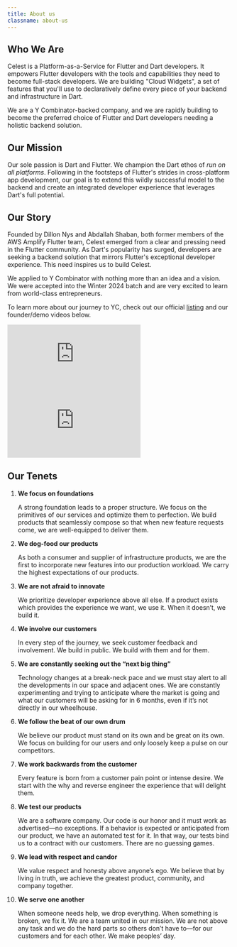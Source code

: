 ```yaml
---
title: About us
classname: about-us
---
```


<head>
<body className="about-us">
</body>
</head>

## Who We Are

Celest is a Platform-as-a-Service for Flutter and Dart developers. It empowers Flutter developers with the tools and capabilities they need to become full-stack developers. We are building "Cloud Widgets", a set of features that you'll use to declaratively define every piece of your backend and infrastructure in Dart.

We are a Y Combinator-backed company, and we are rapidly building to become the preferred choice of Flutter and Dart developers needing a holistic backend solution.

## Our Mission

Our sole passion is Dart and Flutter. We champion the Dart ethos of _run on all platforms_. Following in the footsteps of Flutter's strides in cross-platform app development, our goal is to extend this wildly successful model to the backend and create an integrated developer experience that leverages Dart's full potential.

## Our Story

Founded by Dillon Nys and Abdallah Shaban, both former members of the AWS Amplify Flutter team, Celest emerged from a clear and pressing need in the Flutter community. As Dart's popularity has surged, developers are seeking a backend solution that mirrors Flutter's exceptional developer experience. This need inspires us to build Celest.

We applied to Y Combinator with nothing more than an idea and a vision. We were accepted into the Winter 2024 batch and are very excited to learn from world-class entrepreneurs.

To learn more about our journey to YC, check out our official [listing](https://www.ycombinator.com/companies/celest) and our founder/demo videos below.

<div id="yc-videos" className="video-row">
   <iframe src="https://www.youtube.com/embed/Br9aStq5u2Y?si=gAJfTve_vH8hO8lC" title="Celest | YC W24 - Founder Intro" frameBorder="0" allow="accelerometer; autoplay; clipboard-write; encrypted-media; gyroscope; picture-in-picture; web-share" allowFullScreen></iframe>
   <iframe src="https://www.youtube.com/embed/Sva7fHQfcsw?si=ZWVftkB6f7qq1UEd" title="Celest | YC W24 - Demo" frameBorder="0" allow="accelerometer; autoplay; clipboard-write; encrypted-media; gyroscope; picture-in-picture; web-share" allowFullScreen></iframe>
</div>

## Our Tenets

1. **We focus on foundations**

   A strong foundation leads to a proper structure. We focus on the primitives of our services and optimize them to perfection. We build products that seamlessly compose so that when new feature requests come, we are well-equipped to deliver them.

2. **We dog-food our products**

   As both a consumer and supplier of infrastructure products, we are the first to incorporate new features into our production workload. We carry the highest expectations of our products.

3. **We are not afraid to innovate**

   We prioritize developer experience above all else. If a product exists which provides the experience we want, we use it. When it doesn’t, we build it.

4. **We involve our customers**

   In every step of the journey, we seek customer feedback and involvement. We build in public. We build with them and for them.

5. **We are constantly seeking out the “next big thing”**

   Technology changes at a break-neck pace and we must stay alert to all the developments in our space and adjacent ones. We are constantly experimenting and trying to anticipate where the market is going and what our customers will be asking for in 6 months, even if it’s not directly in our wheelhouse.

6. **We follow the beat of our own drum**

   We believe our product must stand on its own and be great on its own. We focus on building for our users and only loosely keep a pulse on our competitors.

7. **We work backwards from the customer**

   Every feature is born from a customer pain point or intense desire. We start with the why and reverse engineer the experience that will delight them.

8. **We test our products**

   We are a software company. Our code is our honor and it must work as advertised—no exceptions. If a behavior is expected or anticipated from our product, we have an automated test for it. In that way, our tests bind us to a contract with our customers. There are no guessing games.

9. **We lead with respect and candor**

   We value respect and honesty above anyone’s ego. We believe that by living in truth, we achieve the greatest product, community, and company together.

10. **We serve one another**

    When someone needs help, we drop everything. When something is broken, we fix it. We are a team united in our mission. We are not above any task and we do the hard parts so others don’t have to—for our customers and for each other. We make peoples’ day.
